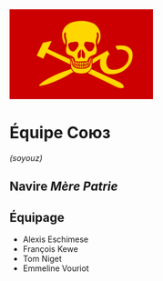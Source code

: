 <img src="flag.png" width="50%">

# Équipe Союз

*(soyouz)*

## Navire *Mère Patrie*

## Équipage

- Alexis Eschimese
- François Kewe
- Tom Niget
- Emmeline Vouriot
